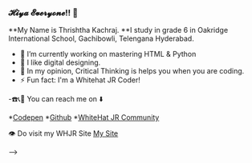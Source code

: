 ### 𝓗𝓲𝔂𝓪 𝓔𝓿𝓮𝓻𝔂𝓸𝓷𝓮!! 👋
**My Name is Thrishtha Kachraj.
**I study in grade 6 in Oakridge International School, Gachibowli, Telengana Hyderabad.

- 🔭 I’m currently working on mastering HTML & Python
- 🤔 I like digital designing.
- 💬 In my opinion, Critical Thinking is helps you when you are coding. 
- ⚡ Fun fact: I'm a Whitehat JR Coder!

-☎️️📞🤙 You can reach me on ⬇️

*[Codepen](https://codepen.io/Thrishtha-Kachraj-2359)
*[Github](https://github.com/ThrishthaKachraj123)
*[WhiteHat JR Community](https://community.whitehatjr.com/profile/5c25af34-57bd-42c9-a8a4-9884f1888ddb)

👁️ Do visit my WHJR Site
[My Site](thrishthakachraj.whjr.site)




-->
